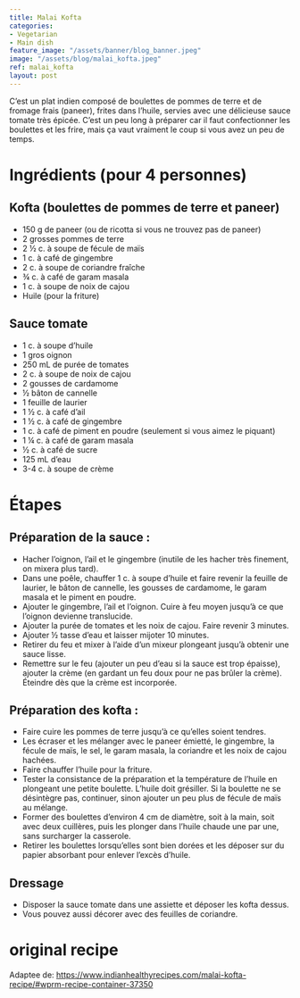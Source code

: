 ```yaml
---
title: Malai Kofta
categories:
- Vegetarian
- Main dish
feature_image: "/assets/banner/blog_banner.jpeg"
image: "/assets/blog/malai_kofta.jpeg"
ref: malai_kofta
layout: post
---
```


C’est un plat indien composé de boulettes de pommes de terre et de fromage frais (paneer), frites dans l’huile, servies avec une délicieuse sauce tomate très épicée. C’est un peu long à préparer car il faut confectionner les boulettes et les frire, mais ça vaut vraiment le coup si vous avez un peu de temps.

<!-- more -->

# Ingrédients (pour 4 personnes)

## Kofta (boulettes de pommes de terre et paneer)
- 150 g de paneer (ou de ricotta si vous ne trouvez pas de paneer)
- 2 grosses pommes de terre
- 2 ½ c. à soupe de fécule de maïs
- 1 c. à café de gingembre
- 2 c. à soupe de coriandre fraîche
- ¾ c. à café de garam masala
- 1 c. à soupe de noix de cajou
- Huile (pour la friture)

## Sauce tomate
- 1 c. à soupe d’huile
- 1 gros oignon
- 250 mL de purée de tomates
- 2 c. à soupe de noix de cajou
- 2 gousses de cardamome
- ½ bâton de cannelle
- 1 feuille de laurier
- 1 ½ c. à café d’ail
- 1 ½ c. à café de gingembre
- 1 c. à café de piment en poudre (seulement si vous aimez le piquant)
- 1 ¼ c. à café de garam masala
- ½ c. à café de sucre
- 125 mL d’eau
- 3-4 c. à soupe de crème

# Étapes

## Préparation de la sauce :
- Hacher l’oignon, l’ail et le gingembre (inutile de les hacher très finement, on mixera plus tard).
- Dans une poêle, chauffer 1 c. à soupe d’huile et faire revenir la feuille de laurier, le bâton de cannelle, les gousses de cardamome, le garam masala et le piment en poudre.
- Ajouter le gingembre, l’ail et l’oignon. Cuire à feu moyen jusqu’à ce que l’oignon devienne translucide.
- Ajouter la purée de tomates et les noix de cajou. Faire revenir 3 minutes.
- Ajouter ½ tasse d’eau et laisser mijoter 10 minutes.
- Retirer du feu et mixer à l’aide d’un mixeur plongeant jusqu’à obtenir une sauce lisse.
- Remettre sur le feu (ajouter un peu d’eau si la sauce est trop épaisse), ajouter la crème (en gardant un feu doux pour ne pas brûler la crème). Éteindre dès que la crème est incorporée.

## Préparation des kofta :
- Faire cuire les pommes de terre jusqu’à ce qu’elles soient tendres.
- Les écraser et les mélanger avec le paneer émietté, le gingembre, la fécule de maïs, le sel, le garam masala, la coriandre et les noix de cajou hachées.
- Faire chauffer l’huile pour la friture.
- Tester la consistance de la préparation et la température de l’huile en plongeant une petite boulette. L’huile doit grésiller. Si la boulette ne se désintègre pas, continuer, sinon ajouter un peu plus de fécule de maïs au mélange.
- Former des boulettes d’environ 4 cm de diamètre, soit à la main, soit avec deux cuillères, puis les plonger dans l’huile chaude une par une, sans surcharger la casserole.
- Retirer les boulettes lorsqu’elles sont bien dorées et les déposer sur du papier absorbant pour enlever l’excès d’huile.

## Dressage
- Disposer la sauce tomate dans une assiette et déposer les kofta dessus.
- Vous pouvez aussi décorer avec des feuilles de coriandre.

# original recipe
Adaptee de: https://www.indianhealthyrecipes.com/malai-kofta-recipe/#wprm-recipe-container-37350